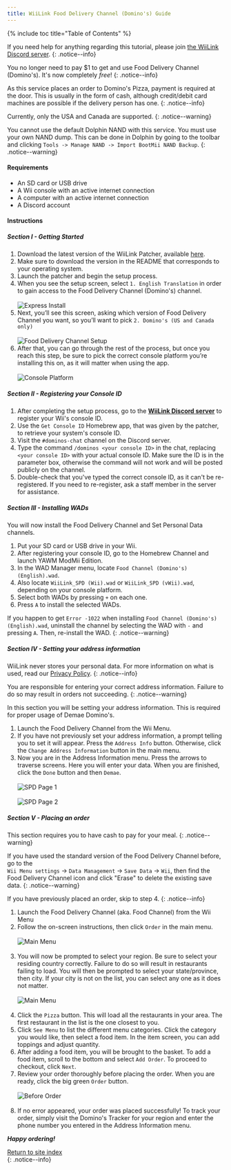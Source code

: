 ```yaml
---
title: WiiLink Food Delivery Channel (Domino's) Guide
---
```


{% include toc title="Table of Contents" %}

If you need help for anything regarding this tutorial, please join [the WiiLink Discord server](https://discord.gg/wiilink-750581992223146074).
{: .notice--info}

You no longer need to pay $1 to get and use Food Delivery Channel (Domino's). It's now completely _free_!
{: .notice--info}

As this service places an order to Domino's Pizza, payment is required at the door. This is usually in the form of cash, although credit/debit card machines are possible if the delivery person has one.
{: .notice--info}

Currently, only the USA and Canada are supported.
{: .notice--warning}

You cannot use the default Dolphin NAND with this service. You must use your own NAND dump. This can be done in Dolphin by going to the toolbar and clicking `Tools -> Manage NAND -> Import BootMii NAND Backup`.
{: .notice--warning}

#### Requirements

* An SD card or USB drive
* A Wii console with an active internet connection
* A computer with an active internet connection
* A Discord account

#### Instructions

##### Section I - Getting Started

1. Download the latest version of the WiiLink Patcher, available [here](https://github.com/WiiLink24/WiiLink24-Patcher/tree/csharp-ver).
1. Make sure to download the version in the README that corresponds to your operating system.
1. Launch the patcher and begin the setup process.
1. When you see the setup screen, select `1. English Translation` in order to gain access to the Food Delivery Channel (Domino's) channel.<br><br>
    ![Express Install](/images/demae-dominos/choose-core-channel.png)
1. Next, you’ll see this screen, asking which version of Food Delivery Channel you want, so you’ll want to pick `2. Domino's (US and Canada only)`<br><br>
    ![Food Delivery Channel Setup](/images/demae-dominos/choose-food-channel-ver.png)
1. After that, you can go through the rest of the process, but once you reach this step, be sure to pick the correct console platform you’re installing this on, as it will matter when using the app.<br><br>
    ![Console Platform](/images/demae-dominos/choose-console-platform.png)

##### Section II - Registering your Console ID

1. After completing the setup process, go to the [**WiiLink Discord server**](https://discord.gg/wiilink-750581992223146074) to register your Wii's console ID.
1. Use the `Get Console ID` Homebrew app, that was given by the patcher, to retrieve your system's console ID.
1. Visit the `#dominos-chat` channel on the Discord server.
1. Type the command `/dominos <your console ID>` in the chat, replacing `<your console ID>` with your actual console ID. Make sure the ID is in the parameter box, otherwise the command will not work and will be posted publicly on the channel.
1. Double-check that you've typed the correct console ID, as it can't be re-registered. If you need to re-register, ask a staff member in the server for assistance.

##### Section III - Installing WADs

You will now install the Food Delivery Channel and Set Personal Data channels.

1. Put your SD card or USB drive in your Wii.
1. After registering your console ID, go to the Homebrew Channel and launch YAWM ModMii Edition.
1. In the WAD Manager menu, locate `Food Channel (Domino's) (English).wad`.
1. Also locate `WiiLink_SPD (Wii).wad` or `WiiLink_SPD (vWii).wad`, depending on your console platform.
1. Select both WADs by pressing `+` on each one.
1. Press `A` to install the selected WADs.

If you happen to get `Error -1022` when installing `Food Channel (Domino's) (English).wad`, uninstall the channel by selecting the WAD with `-` and pressing `A`. Then, re-install the WAD.
{: .notice--warning}

##### Section IV - Setting your address information

WiiLink never stores your personal data. For more information on what is used, read our [Privacy Policy](https://www.wiilink24.com/privacy-policy).
{: .notice--info}

You are responsible for entering your correct address information. Failure to do so may result in orders not succeeding.
{: .notice--warning}

In this section you will be setting your address information. This is required for proper usage of Demae Domino's.

1. Launch the Food Delivery Channel from the Wii Menu.
1. If you have not previously set your address information, a prompt telling you to set it will appear. Press the `Address Info` button. Otherwise, click the `Change Address Information` button in the main menu.
1. Now you are in the Address Information menu. Press the arrows to traverse screens. Here you will enter your data. When you are finished, click the `Done` button and then `Demae`.<br><br>
    ![SPD Page 1](/images/demae-dominos/spd-1.png)<br><br>
    ![SPD Page 2](/images/demae-dominos/spd-2.png)

##### Section V - Placing an order

This section requires you to have cash to pay for your meal.
{: .notice--warning}

If you have used the standard version of the Food Delivery Channel before, go to the<br>`Wii Menu settings` -> `Data Management` -> `Save Data` -> `Wii`, then find the <br>Food Delivery Channel icon and click "Erase" to delete the existing save data.
{: .notice--warning}

If you have previously placed an order, skip to step 4.
{: .notice--info}

1. Launch the Food Delivery Channel (aka. Food Channel) from the Wii Menu
1. Follow the on-screen instructions, then click `Order` in the main menu.<br><br>
    ![Main Menu](/images/demae-dominos/success.png)<br><br>
1. You will now be prompted to select your region. Be sure to select your residing country correctly. Failure to do so will result in restaurants failing to load. You will then be prompted to select your state/province, then city. If your city is not on the list, you can select any one as it does not matter.<br><br>
    ![Main Menu](/images/demae-dominos/country-setup.png)<br><br>
1. Click the `Pizza` button. This will load all the restaurants in your area. The first restaurant in the list is the one closest to you.
1. Click `See Menu` to list the different menu categories. Click the category you would like, then select a food item. In the item screen, you can add toppings and adjust quantity.
1. After adding a food item, you will be brought to the basket. To add a food item, scroll to the bottom and select `Add Order`. To proceed to checkout, click `Next`.
1. Review your order thoroughly before placing the order. When you are ready, click the big green `Order` button.<br><br>
    ![Before Order](/images/demae-dominos/order.png)<br><br>
1. If no error appeared, your order was placed successfully! To track your order, simply visit the Domino's Tracker for your region and enter the phone number you entered in the Address Information menu.

**_Happy ordering!_**

[Return to site index](site-navigation)<br>
{: .notice--info}
